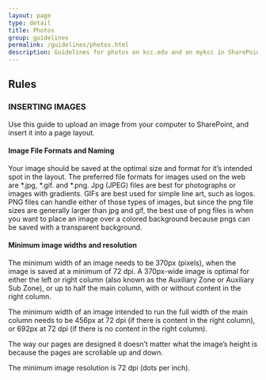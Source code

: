 ```yaml
---
layout: page
type: detail
title: Photos
group: guidelines
permalink: /guidelines/photos.html
description: Guidelines for photos on kcc.edu and on mykcc in SharePoint.
---
```


## Rules

### INSERTING IMAGES
Use this guide to upload an image from your computer to SharePoint, and insert it into a page layout.

#### Image File Formats and Naming

Your image should be saved at the optimal size and format for it’s intended spot in the layout. The preferred file formats for images used on the web are \*.jpg, \*.gif. and \*.png. Jpg (JPEG) files are best for photographs or images with gradients. GIFs are best used for simple line art, such as logos. PNG files can handle either of those types of images, but since the png file sizes are generally larger than jpg and gif, the best use of png files is when you want to place an image over a colored background because pngs can be saved with a transparent background.

#### Minimum image widths and resolution

The minimum width of an image needs to be 370px (pixels), when the image is saved at a minimum of 72 dpi. A 370px-wide image is optimal for either the left or right column (also known as the Auxiliary Zone or Auxiliary Sub Zone), or up to half the main column, with or without content in the right column.

The minimum width of an image intended to run the full width of the main column needs to be 456px at 72 dpi (if there is content in the right column), or 692px at 72 dpi (if there is no content in the right column).

The way our pages are designed it doesn’t matter what the image’s height is because the pages are scrollable up and down.

The minimum image resolution is 72 dpi (dots per inch).
